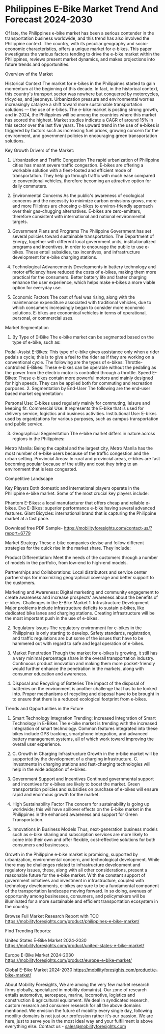 # Philippines E-Bike Market Trend And Forecast  2024-2030 #

Of late, the Philippines e-bike market has been a serious contender in the transportation business worldwide, and this trend has also involved the Philippine context. The country, with its peculiar geography and socio-economic characteristics, offers a unique market for e-bikes. This paper investigates the various factors tending to drive the e-bike market within the Philippines, reviews present market dynamics, and makes projections into future trends and opportunities.

Overview of the Market

Historical Context
The market for e-bikes in the Philippines started to gain momentum at the beginning of this decade. In fact, in the historical context, this country's transport sector was nowhere but conquered by motorcycles, tricycles, and jeepneys. Urbanization pressure and environmental worries increasingly catalyze a shift toward more sustainable transportation solutions — the use of e-bikes.
The e-bike market is posting strong growth, and in 2024, the Philippines will be among the countries where this market has scored the highest. Market studies indicate a CAGR of around 15% in this sector over the last five years. The upward trend in the use of e-bikes is triggered by factors such as increasing fuel prices, growing concern for the environment, and government policies in encouraging green transportation solutions.

Key Growth Drivers of the Market:
1. Urbanization and Traffic Congestion
The rapid urbanization of Philippine cities has meant severe traffic congestion. E-bikes are offering a workable solution with a fleet-footed and efficient mode of transportation. They help go through traffic with much ease compared to conventional vehicles, therefore becoming an attractive option for daily commuters.

 2. Environmental Concerns
As the public's awareness of ecological concerns and the necessity to minimize carbon emissions grows, more and more Filipinos are choosing e-bikes to environ-friendly approach over their gas-chugging alternatives. E-bikes are zero-emitters, therefore consistent with international and national environmental targets.

3. Government Plans and Programs
The Philippine Government has set several policies toward sustainable transportation. The Department of Energy, together with different local government units, institutionalized programs and incentives, in order to encourage the public to use e-bikes. These entail subsidies, tax incentives, and infrastructure development for e-bike charging stations.

4. Technological Advancements
Developments in battery technology and motor efficiency have reduced the costs of e-bikes, making them more practical for the consumers. Better battery life and faster charging enhance the user experience, which helps make e-bikes a more viable option for everyday use.

5. Economic Factors
The cost of fuel was rising, along with the maintenance expenditure associated with traditional vehicles, due to which consumers increasingly began to consider more economic solutions. E-bikes are economical vehicles in terms of operational, personal, or commercial uses.

Market Segmentation

1. By Type of E-Bike
The e-bike market can be segmented based on the type of e-bike, such as:

Pedal-Assist E-Bikes: This type of e-bike gives assistance only when a rider pedals a cycle; this is to give a feel to the rider as if they are working on a conventional cycle.
The following are the types of e-bikes:
 Throttle-controlled E-Bikes: These e-bikes can be operable without the pedaling as the power from the electric motor is controlled through a throttle.
Speed E-Bikes: These e-bikes contain more powerful motors and mainly designed for high speeds. They can be applied both for commuting and recreation purposes.
2. Segmentation by End-User
The following are the end-user based market segmentation:

Personal Use: E-bikes used regularly mainly for commuting, leisure and keeping fit.
Commercial Use: It represents the E-bike that is used for delivery service, logistics and business activities.
Institutional Use: E-bikes used by organizations for various purposes, such as campus transportation and public service.

3. Geographical Segmentation
The e-bike market differs in nature across regions in the Philippines:

Metro Manila: Being the capital and the largest city, Metro Manila has the most number of e-bike users because of the traffic congestion and the urban setting.
Provincial Areas: In rural and provincial areas, e-bikes are fast becoming popular because of the utility and cost they bring to an environment that is less congested.

Competitive Landscape

Key Players
Both domestic and international players operate in the Philippine e-bike market. Some of the most crucial key players include:

Phantom E-Bikes: a local manufacturer that offers cheap and reliable e-bikes.
Evo E-Bikes: superior performance e-bike having several advanced features.
Giant Bicycles: international brand that is capturing the Philippine market at a fast pace.

Download free PDF Sample- https://mobilityforesights.com/contact-us/?report=6779

Market Strategy
These e-bike companies devise and follow different strategies for the quick rise in the market share. They include:

Product Differentiation: Meet the needs of the customers through a number of models in the portfolio, from low-end to high-end models.

Partnerships and Collaborations: Local distributors and service center partnerships for maximizing geographical coverage and better support to the customers.

Marketing and Awareness: Digital marketing and community engagement to create awareness and increase prospects' awareness about the benefits of e-bikes. Challenges in the E-Bike Market 1. Infrastructure Development
Major problems include infrastructure deficits to sustain e-bikes, like dedicated bike lanes and charging stations. Creating infrastructure will be the most important push in the use of e-bikes.

2. Regulatory Issues
The regulatory environment for e-bikes in the Philippines is only starting to develop. Safety standards, registration, and traffic regulations are but some of the issues that have to be hammered out with regard to safe and legal operation of e-bikes.

3. Market Penetration
Though the market for e-bikes is growing, it still has a very minimal percentage share in the overall transportation industry. Continuous product innovation and making them more pocket-friendly would further enhance the penetration in the markets, along with consumer education and awareness.

4. Disposal and Recycling of Batteries
The impact of the disposal of batteries on the environment is another challenge that has to be looked into. Proper mechanisms of recycling and disposal have to be brought in to ensure that there is a reduced ecological footprint from e-bikes.



Trends and Opportunities in the Future

1. Smart Technology Integration
Trending: Increased Integration of Smart Technology in E-Bikes
The e-bike market is trending with the increased integration of smart technology. Common features integrated into these bikes include GPS tracking, smartphone integration, and advanced battery management systems, all of which work toward improving the overall user experience.

2. C. Growth in Charging Infrastructure
Growth in the e-bike market will be supported by the development of a charging infrastructure. C. Investments in charging stations and fast-charging technologies will help in the wide adoption of e-bikes.

3. Government Support and Incentives
Continued governmental support and incentives for e-bikes are likely to boost the market. Green transportation policies and subsidies on purchase of e-bikes will ensure rapid and enormous growth for the market.

4. High Sustainability Factor
The concern for sustainability is going up worldwide; this will have spillover effects on the E-bike market in the Philippines in the enhanced awareness and support for Green Transportation.

5. Innovations in Business Models
Thus, next-generation business models such as e-bike sharing and subscription services are more likely to come into their own and offer flexible, cost-effective solutions for both consumers and businesses.


Growth in the Philippine e-bike market is promising, supported by urbanization, environmental concern, and technological development. While there may be challenges related to infrastructure development and regulatory issues, these, along with all other considerations, present a reasonable future for the e-bike market. With the constant support of government initiatives and investment in infrastructure, coupled with technology developments, e-bikes are sure to be a 
fundamental component of the transportation landscape moving forward. In so doing, avenues of opportunity among businesses, consumers, and policymakers will be illuminated for a more sustainable and efficient transportation ecosystem in the country.



Browse Full Market Research Report with TOC https://mobilityforesights.com/product/philippines-e-bike-market/

Find Trending Reports:

United States E-Bike Market 2024-2030 https://mobilityforesights.com/product/united-states-e-bike-market/


Europe E-Bike Market 2024-2030 https://mobilityforesights.com/product/europe-e-bike-market/



Global E-Bike Market 2024-2030 https://mobilityforesights.com/product/e-bike-market/





About Mobility Foresights,
We are among the very few market research firms globally, specialized in mobility domain(s). Our zone of research entails automotive, aerospace, marine, locomotive, logistics and construction & agricultural equipment. We deal in syndicated research, custom research and consumer research for all the above domains mentioned.
We envision the future of mobility every single day, following mobility domains is not just our profession rather it's our passion. We are here, just to serve you in the most ideal way and your fulfillment is above everything else. Contact us -  sales@mobilityforesights.com 
